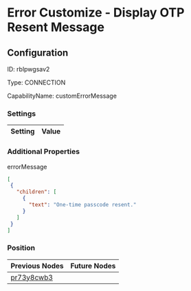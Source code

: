 # Error Customize - Display OTP Resent Message
## Configuration
ID:  rblpwgsav2

Type: CONNECTION 

CapabilityName: customErrorMessage

### Settings
| Setting | Value  |
| :------------------------ | ---------------------------------------- |
 




### Additional Properties
errorMessage
 ```json 
[
  {
    "children": [
      {
        "text": "One-time passcode resent."
      }
    ]
  }
]
```




### Position
| Previous Nodes | Future Nodes |
| :------------- | ------------ |
| [pr73y8cwb3](./pr73y8cwb3.md) |  |